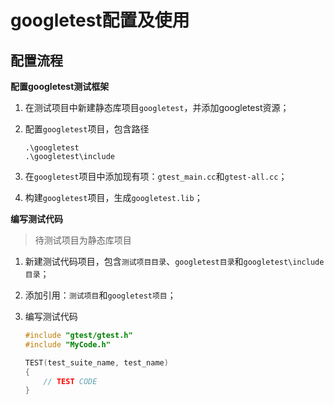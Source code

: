 # googletest配置及使用

## 配置流程

**配置googletest测试框架**

1. 在测试项目中新建静态库项目`googletest`，并添加googletest资源；

2. 配置`googletest`项目，包含路径

   ```
   .\googletest
   .\googletest\include
   ```

3. 在`googletest`项目中添加现有项：`gtest_main.cc`和`gtest-all.cc`；

4. 构建`googletest`项目，生成`googletest.lib`；

**编写测试代码**

> 待测试项目为静态库项目

1. 新建测试代码项目，包含`测试项目目录`、`googletest目录`和`googletest\include目录`；

2. 添加引用：`测试项目`和`googletest项目`；

3. 编写测试代码

   ```cpp
   #include "gtest/gtest.h"
   #include "MyCode.h"
   
   TEST(test_suite_name, test_name)
   {
       // TEST CODE
   }
   ```

   
